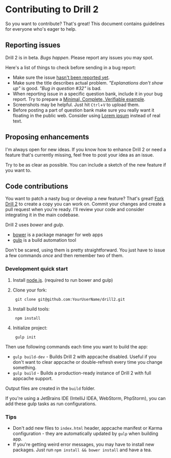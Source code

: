 # Contributing to Drill 2

So you want to contribute? That's great! This document contains guidelines for everyone who's eager to help.


## Reporting issues

Drill 2 is in beta. *Bugs happen*. Please report any issues you may spot.

Here's a list of things to check before sending in a bug report:

- Make sure the issue [hasn't been reported yet](https://github.com/gronostajo/drill2/issues).
- Make sure the title describes actual problem. *"Explanations don't show up"* is good. *"Bug in question #32"* is bad.
- When reporting issue in a specific question bank, include it in your bug report. Try to prepare a [Minimal, Complete, Verifiable example](https://stackoverflow.com/help/mcve).
- Screenshots may be helpful. Just hit `Ctrl`+`V` to upload them.
- Before posting a part of question bank make sure you really want it floating in the public web. Consider using [Lorem ipsum](http://generator.lorem-ipsum.info/) instead of real text.


## Proposing enhancements

I'm always open for new ideas. If you know how to enhance Drill 2 or need a feature that's currently missing, feel free to post your idea as an issue.

Try to be as clear as possible. You can include a sketch of the new feature if you want to.


## Code contributions

You want to patch a nasty bug or develop a new feature? That's great! [Fork Drill 2](https://github.com/gronostajo/drill2/fork) to create a copy you can work on. Commit your changes and create a pull request when you're ready. I'll review your code and consider integrating it in the main codebase.

Drill 2 uses *bower* and *gulp*.

- [bower](http://bower.io) is a package manager for web apps
- [gulp](http://gulpjs.com/) is a build automation tool

Don't be scared, using them is pretty straightforward. You just have to issue a few commands *once* and then remember two of them.

### Development quick start

1. Install [node.js](https://nodejs.org/en/). (required to run bower and gulp)

0. Clone your fork:

        git clone git@github.com:YourUserName/drill2.git

0. Install build tools:

        npm install

0. Initialize project:

        gulp init

Then use following commands each time you want to build the app:

- `gulp build-dev` - Builds Drill 2 with appcache disabled. Useful if you don't want to clear appcache or double-refresh every time you change something.
- `gulp build` - Builds a production-ready instance of Drill 2 with full appcache support.

Output files are created in the `build` folder.

If you're using a JetBrains IDE (IntelliJ IDEA, WebStorm, PhpStorm), you can add these gulp tasks as run configurations.

### Tips

- Don't add new files to `index.html` header, appcache manifest or Karma configuration - they are automatically updated by `gulp` when building app.
- If you're getting weird error messages, you may have to install new packages. Just run `npm install && bower install` and have a tea.
